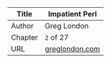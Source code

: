 Title  | Impatient Perl
-------|-------------------
Author | Greg London
Chapter | `2` of 27
URL    | [greglondon.com](http://www.greglondon.com/iperl/index.htm)
